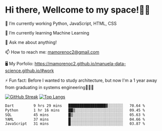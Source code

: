 # Hi there, Wellcome to my space!✌🏾

🔭 I’m currently working Python, JavaScript, HTML, CSS

🌱 I’m currently learning Machine Learning

💬 Ask me about anything!

📫 How to reach me: mamorenoc2@gmail.com

🖥️ My Porfolio: https://mamorenoc2.github.io/manuela-data-science.github.io/#work

⚡ Fun fact: Before I wanted to study architecture, but now I'm a 1 year away from graduating in systems engineering🤣🤣🤣

[![GitHub Streak](https://streak-stats.demolab.com/?user=mamorenoc2&theme=tokyonight_duo)](https://git.io/streak-stats)                 [![Top Langs](https://github-readme-stats.vercel.app/api/top-langs/?username=mamorenoc2&layout=compact&theme=tokyonight)](https://github.com/anuraghazra/github-readme-stats)

<!--START_SECTION:waka-->

```txt
Dart         9 hrs 29 mins   █████████████████▓░░░░░░░   70.64 %
Python       1 hr 16 mins    ██▒░░░░░░░░░░░░░░░░░░░░░░   09.45 %
SQL          45 mins         █▒░░░░░░░░░░░░░░░░░░░░░░░   05.63 %
YAML         37 mins         █░░░░░░░░░░░░░░░░░░░░░░░░   04.66 %
JavaScript   31 mins         █░░░░░░░░░░░░░░░░░░░░░░░░   03.87 %
```

<!--END_SECTION:waka-->
